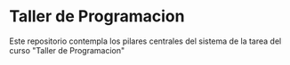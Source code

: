 # Taller de Programacion

Este repositorio contempla los pilares centrales del sistema de la tarea del curso "Taller de Programacion"  
